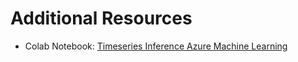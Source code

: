 # Additional Resources 

- Colab Notebook: [Timeseries Inference Azure Machine Learning](https://colab.research.google.com/drive/11XSrYIBusVusKBzp5VdT-qq0Arq_1heK?usp=sharing)
